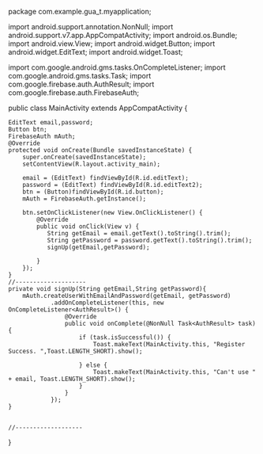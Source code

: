 package com.example.gua_t.myapplication;

import android.support.annotation.NonNull;
import android.support.v7.app.AppCompatActivity;
import android.os.Bundle;
import android.view.View;
import android.widget.Button;
import android.widget.EditText;
import android.widget.Toast;

import com.google.android.gms.tasks.OnCompleteListener;
import com.google.android.gms.tasks.Task;
import com.google.firebase.auth.AuthResult;
import com.google.firebase.auth.FirebaseAuth;

public class MainActivity extends AppCompatActivity {

    EditText email,password;
    Button btn;
    FirebaseAuth mAuth;
    @Override
    protected void onCreate(Bundle savedInstanceState) {
        super.onCreate(savedInstanceState);
        setContentView(R.layout.activity_main);

        email = (EditText) findViewById(R.id.editText);
        password = (EditText) findViewById(R.id.editText2);
        btn = (Button)findViewById(R.id.button);
        mAuth = FirebaseAuth.getInstance();

        btn.setOnClickListener(new View.OnClickListener() {
            @Override
            public void onClick(View v) {
               String getEmail = email.getText().toString().trim();
               String getPassword = password.getText().toString().trim();
               signUp(getEmail,getPassword);

            }
        });
    }
    //--------------------
    private void signUp(String getEmail,String getPassword){
        mAuth.createUserWithEmailAndPassword(getEmail, getPassword)
                .addOnCompleteListener(this, new OnCompleteListener<AuthResult>() {
                    @Override
                    public void onComplete(@NonNull Task<AuthResult> task) {
                        if (task.isSuccessful()) {
                            Toast.makeText(MainActivity.this, "Register Success. ",Toast.LENGTH_SHORT).show();

                        } else {
                            Toast.makeText(MainActivity.this, "Can't use " + email, Toast.LENGTH_SHORT).show();
                        }
                    }
                });
    }


    //-------------------
}

